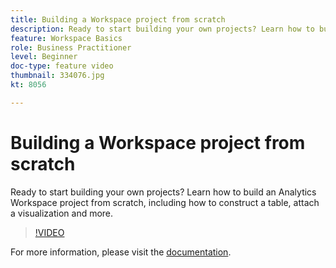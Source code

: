 ```yaml
---
title: Building a Workspace project from scratch
description: Ready to start building your own projects? Learn how to build an Analytics Workspace project from scratch, including how to construct a table, attach a visualization and more.
feature: Workspace Basics
role: Business Practitioner
level: Beginner
doc-type: feature video
thumbnail: 334076.jpg
kt: 8056

---
```


# Building a Workspace project from scratch

Ready to start building your own projects? Learn how to build an Analytics Workspace project from scratch, including how to construct a table, attach a visualization and more.

>[!VIDEO](https://video.tv.adobe.com/v/334076/?quality=12&learn=on)

For more information, please visit the [documentation](https://experienceleague.adobe.com/docs/analytics/analyze/analysis-workspace/home.html?lang=en).
